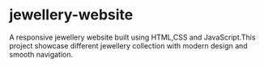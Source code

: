 # jewellery-website
A responsive jewellery website built using HTML,CSS and JavaScript.This project showcase different jewellery collection with modern design and smooth navigation.
